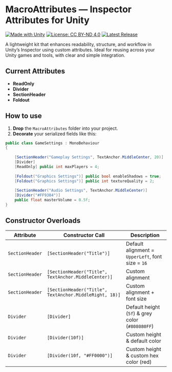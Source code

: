 # MacroAttributes — Inspector Attributes for Unity
[![Made with Unity](https://img.shields.io/badge/Made%20with-Unity-57b9d3.svg?style=for-the-badge&logo=unity)](https://unity.com)
[![License: CC BY-ND 4.0](https://img.shields.io/badge/license-CC%20BY--ND%204.0%20International-lightgrey.svg?style=for-the-badge&logo=creativecommons)](https://creativecommons.org/licenses/by-nd/4.0/)
[![Latest Release](https://img.shields.io/github/v/release/Macrobyte/MacroAttributes?style=for-the-badge)](https://github.com/macrobyte/MacroAttributes/releases)

A lightweight kit that enhances readability, structure, and workflow in Unity’s Inspector using custom attributes.
Ideal for reusing across your Unity games and tools, with clear and simple integration.

## Current Attributes

- **ReadOnly**
- **Divider**
- **SectionHeader**
- **Foldout**

## How to use

1. **Drop** the `MacroAttributes` folder into your project.  
2. **Decorate** your serialized fields like this:

```csharp
public class GameSettings : MonoBehaviour
{
    
    [SectionHeader("Gameplay Settings", TextAnchor.MiddleCenter, 20)]
    [Divider]
    [ReadOnly] public int maxPlayers = 4;
    
    [Foldout("Graphics Settings")] public bool enableShadows = true;
    [Foldout("Graphics Settings")] public int textureQuality = 2;
    
    [SectionHeader("Audio Settings", TextAnchor.MiddleCenter)]
    [Divider("#FF9384")]
    public float masterVolume = 0.5f;
}
```

## Constructor Overloads

| Attribute       | Constructor Call                                       | Description                                       |
| --------------- | ------------------------------------------------------ | ------------------------------------------------- |
| `SectionHeader` | `[SectionHeader("Title")]`                             | Default alignment = `UpperLeft`, font size = `16` |
| `SectionHeader` | `[SectionHeader("Title", TextAnchor.MiddleCenter)]`    | Custom alignment                                  |
| `SectionHeader` | `[SectionHeader("Title", TextAnchor.MiddleRight, 18)]` | Custom alignment + font size                      |
| `Divider`       | `[Divider]`                                            | Default height (`5f`) & grey color (`#808080FF`)  |
| `Divider`       | `[Divider(10f)]`                                       | Custom height & default color                     |
| `Divider`       | `[Divider(10f, "#FF0000")]`                            | Custom height & custom hex color (red)            |
  
